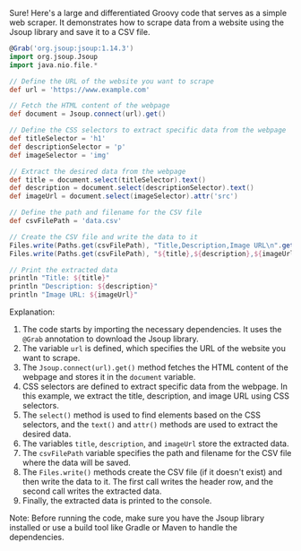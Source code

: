 Sure! Here's a large and differentiated Groovy code that serves as a simple web scraper. It demonstrates how to scrape data from a website using the Jsoup library and save it to a CSV file.

```groovy
@Grab('org.jsoup:jsoup:1.14.3')
import org.jsoup.Jsoup
import java.nio.file.*

// Define the URL of the website you want to scrape
def url = 'https://www.example.com'

// Fetch the HTML content of the webpage
def document = Jsoup.connect(url).get()

// Define the CSS selectors to extract specific data from the webpage
def titleSelector = 'h1'
def descriptionSelector = 'p'
def imageSelector = 'img'

// Extract the desired data from the webpage
def title = document.select(titleSelector).text()
def description = document.select(descriptionSelector).text()
def imageUrl = document.select(imageSelector).attr('src')

// Define the path and filename for the CSV file
def csvFilePath = 'data.csv'

// Create the CSV file and write the data to it
Files.write(Paths.get(csvFilePath), "Title,Description,Image URL\n".getBytes(), StandardOpenOption.CREATE)
Files.write(Paths.get(csvFilePath), "${title},${description},${imageUrl}\n".getBytes(), StandardOpenOption.APPEND)

// Print the extracted data
println "Title: ${title}"
println "Description: ${description}"
println "Image URL: ${imageUrl}"
```

Explanation:
1. The code starts by importing the necessary dependencies. It uses the `@Grab` annotation to download the Jsoup library.
2. The variable `url` is defined, which specifies the URL of the website you want to scrape.
3. The `Jsoup.connect(url).get()` method fetches the HTML content of the webpage and stores it in the `document` variable.
4. CSS selectors are defined to extract specific data from the webpage. In this example, we extract the title, description, and image URL using CSS selectors.
5. The `select()` method is used to find elements based on the CSS selectors, and the `text()` and `attr()` methods are used to extract the desired data.
6. The variables `title`, `description`, and `imageUrl` store the extracted data.
7. The `csvFilePath` variable specifies the path and filename for the CSV file where the data will be saved.
8. The `Files.write()` methods create the CSV file (if it doesn't exist) and then write the data to it. The first call writes the header row, and the second call writes the extracted data.
9. Finally, the extracted data is printed to the console.

Note: Before running the code, make sure you have the Jsoup library installed or use a build tool like Gradle or Maven to handle the dependencies.